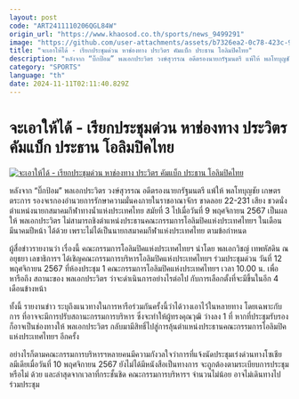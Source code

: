 ```yaml
---
layout: post
code: "ART2411110206QGL84W"
origin_url: "https://www.khaosod.co.th/sports/news_9499291"
image: "https://github.com/user-attachments/assets/b7326ea2-0c78-423c-98ed-928df55526bb"
title: "จะเอาให้ได้ - เรียกประชุมด่วน หาช่องทาง ประวิตร คัมแบ็ก ประธาน โอลิมปิคไทย"
description: "หลังจาก “บิ๊กป้อม” พลเอกประวิตร วงษ์สุวรรณ อดีตรองนายกรัฐมนตรี แพ้ให้ พลโทบุญชัย เกษตรตระการ รองจเรกองอำนวยการรักษาความมั่นคงภายใน"
category: "SPORTS"
language: "th"
date: 2024-11-11T02:11:40.829Z
---
```


# จะเอาให้ได้ - เรียกประชุมด่วน หาช่องทาง ประวิตร คัมแบ็ก ประธาน โอลิมปิคไทย

[![จะเอาให้ได้ - เรียกประชุมด่วน หาช่องทาง ประวิตร คัมแบ็ก ประธาน โอลิมปิคไทย](https://www.khaosod.co.th/wpapp/uploads/2024/11/POM.jpg "จะเอาให้ได้ - เรียกประชุมด่วน หาช่องทาง ประวิตร คัมแบ็ก ประธาน โอลิมปิคไทย")](https://www.khaosod.co.th/wpapp/uploads/2024/11/POM.jpg)

หลังจาก “บิ๊กป้อม” พลเอกประวิตร วงษ์สุวรรณ อดีตรองนายกรัฐมนตรี แพ้ให้ พลโทบุญชัย เกษตรตระการ รองจเรกองอำนวยการรักษาความมั่นคงภายในราชอาณาจักร ขาดลอย 22-231 เสียง ชวดนั่งตำแหน่งนายกสมาคมกีฬาทางน้ำแห่งประเทศไทย สมัยที่ 3 ไปเมื่อวันที่ 9 พฤศจิกายน 2567 เป็นผลให้ พลเอกประวิตร ไม่สามารถชิงตำแหน่งประธานคณะกรรมการโอลิมปิคแห่งประเทศไทยฯ ในเดือนมีนาคมปีหน้า ได้ด้วย เพราะไม่ได้เป็นนายกสมาคมกีฬาแห่งประเทศไทย ตามข้อกำหนด

ผู้สื่อข่าวรายงานว่า เรื่องนี้ คณะกรรมการโอลิมปิคแห่งประเทศไทยฯ นำโดย พลเอกวิชญ์ เทพหัสดิน ณ อยุธยา เลขาธิการฯ ได้เชิญคณะกรรมการบริหารโอลิมปิคแห่งประเทศไทยฯ ร่วมประชุมด่วน วันที่ 12 พฤศจิกายน 2567 ที่ห้องประชุม 1 คณะกรรมการโอลิมปิคแห่งประเทศไทยฯ เวลา 10.00 น. เพื่อหารือถึง สถานะของ พลเอกประวิตร ว่าจะดำเนินการอย่างไรต่อไป กับการเลือกตั้งที่จะมีขึ้นในอีก 4 เดือนข้างหน้า

ทั้งนี้ รายงานข่าว ระบุถึงแนวทางในการหารือร่วมกันครั้งนี้ว่าได้วางเอาไว้ในหลายทาง โดยเฉพาะกับการ ที่อาจจะมีการปรับสถานะกรรมการบริหาร ซึ่งจะทำให้ผู้ทรงคุณวุฒิ ว่างลง 1 ที่ หากที่ประชุมรับรอง ก็อาจเป็นช่องทางให้ พลเอกประวิตร กลับมามีสิทธิ์ไปสู่การลุ้นตำแหน่งประธานคณะกรรมการโอลิมปิคแห่งประเทศไทยฯ อีกครั้ง

อย่างไรก็ตามคณะกรรมการบริหารฯหลายคนมีความกังวลใจว่าการที่แจ้งนัดประชุมเร่งด่วนทางโซเชียลมีเดียเมื่อวันที่ 10 พฤศจิกายน 2567 ยังไม่ได้มีหนังสือเป็นทางการ จะถูกต้องตามระเบียบการประชุมหรือไม่ ด้วย และล่าสุดจากเวลาที่กระชั้นชิด คณะกรรมการบริหารฯ จำนวนไม่น้อย อาจไม่เดินทางไปร่วมประชุม